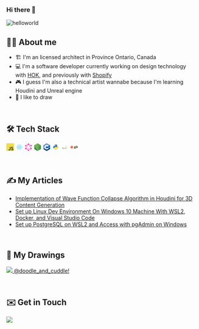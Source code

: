 ### Hi there 👋
![helloworld](https://user-images.githubusercontent.com/13730281/115279837-3295df00-a115-11eb-81e4-d474f099c982.jpg)



## 👩‍💻 About me
- 🏗️ I'm an licensed architect in Province Ontario, Canada
- 💻 I'm a software developer currently working on design technology with [HOK](https://www.hok.com/), and previously with [Shopify](https://www.shopify.com/)
- 🎮 I guess I'm also a technical artist wannabe because I'm learning Houdini and Unreal engine
- 🎨 I like to draw

<br>

## 🛠️ Tech Stack
<code><img height="20" src="https://raw.githubusercontent.com/github/explore/80688e429a7d4ef2fca1e82350fe8e3517d3494d/topics/javascript/javascript.png"></code>
<code><img height="20" src="https://raw.githubusercontent.com/github/explore/80688e429a7d4ef2fca1e82350fe8e3517d3494d/topics/react/react.png"></code>
<code><img height="20" src="https://raw.githubusercontent.com/github/explore/5c058a388828bb5fde0bcafd4bc867b5bb3f26f3/topics/graphql/graphql.png"></code>
<code><img height="20" src="https://raw.githubusercontent.com/github/explore/80688e429a7d4ef2fca1e82350fe8e3517d3494d/topics/nodejs/nodejs.png"></code>
<code><img height="20" src="https://raw.githubusercontent.com/github/explore/80688e429a7d4ef2fca1e82350fe8e3517d3494d/topics/cpp/cpp.png"></code>
<code><img height="20" src="https://raw.githubusercontent.com/github/explore/80688e429a7d4ef2fca1e82350fe8e3517d3494d/topics/python/python.png"></code>
<code><img height="20" src="https://raw.githubusercontent.com/github/explore/80688e429a7d4ef2fca1e82350fe8e3517d3494d/topics/mysql/mysql.png"></code>
<code><img height="20" src="https://raw.githubusercontent.com/github/explore/80688e429a7d4ef2fca1e82350fe8e3517d3494d/topics/git/git.png"></code>   

<br>

## ✍️ My Articles
- [Implementation of Wave Function Collapse Algorithm in Houdini for 3D Content Generation](https://chloesun.medium.com/implementation-of-wave-function-collapse-algorithm-in-houdini-for-3d-content-generation-76f8eec573b1?sk=0bc35a1f3c18f489e9ff1c07c3aadc03)
- [Set up Linux Dev Environment On Windows 10 Machine With WSL2, Docker, and Visual Studio Code](https://chloesun.medium.com/set-up-linux-dev-environment-on-windows-machine-with-wsl2-docker-and-vs-code-25f167aa71ab?sk=49a55f446e1c186c9815c9232303ba5c)
- [Set up PostgreSQL on WSL2 and Access with pgAdmin on Windows](https://chloesun.medium.com/set-up-postgresql-on-wsl2-and-connect-to-postgresql-with-pgadmin-on-windows-ca7f0b7f38ab?sk=ea75b812297a3f276931a7b38ef6c6ef)

<br>

## 🎨  My Drawings
<a href="https://www.instagram.com/doodle_and_cuddle/" target="_blank"><img src="https://upload.wikimedia.org/wikipedia/commons/thumb/e/e7/Instagram_logo_2016.svg/1024px-Instagram_logo_2016.svg.png" width="20"/> @doodle_and_cuddle!</a>

<br>

## ✉️ Get in Touch
<a href="https://www.linkedin.com/in/chloe-c-s-955a22114/">
  <img align="left" width="22px" src="https://raw.githubusercontent.com/peterthehan/peterthehan/master/assets/linkedin.svg" />
</a>

